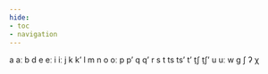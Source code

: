 ```yaml
---
hide:
- toc
- navigation
---
```

a
aː
b
d
e
eː
i
iː
j
k
kʼ
l
m
n
o
oː
p
pʼ
q
qʼ
r
s
t
ts
tsʼ
tʼ
t̠ʃ
t̠ʃʼ
u
uː
w
ɡ
ʃ
ʔ
χ
